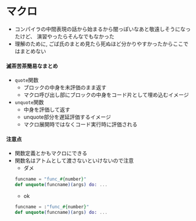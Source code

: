 # マクロ

- コンパイラの中間表現の話から始まるから闇っぽいなあと敬遠しそうになったけど、
演習やったらそんなでもなかった
- 理解のために, ごば氏のまとめ見たら死ぬほど分かりやすかったからここではまとめない

#### 滅茶苦茶簡易なまとめ
- `quote`関数
    - ブロックの中身を未評価のまま返す
    - マクロ呼び出し部にブロックの中身をコード片として埋め込むイメージ
- `unquote`関数
    - 中身を評価して返す
    - unquote部分を遅延評価するイメージ
    - マクロ展開時ではなくコード実行時に評価される

#### 注意点
- 関数定義とかもマクロにできる
- 関数名はアトムとして渡さないといけないので注意
    - ダメ
    ```elixir
    funcname = "func_#{number}"
    def unquote(funcname)(args) do: ...
    ```
    - ok
    ```elixir
    funcname = :"func_#{number}"
    def unquote(funcname)(args) do: ...
    ```
